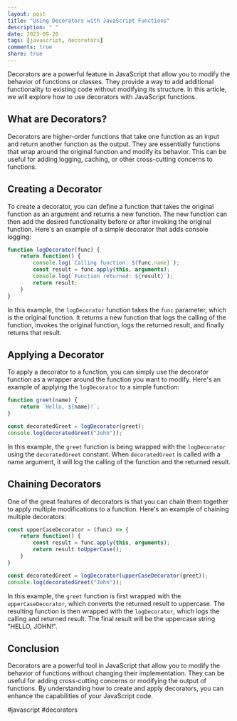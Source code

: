 ```yaml
---
layout: post
title: "Using Decorators with JavaScript Functions"
description: " "
date: 2023-09-20
tags: [javascript, decorators]
comments: true
share: true
---
```


Decorators are a powerful feature in JavaScript that allow you to modify the behavior of functions or classes. They provide a way to add additional functionality to existing code without modifying its structure. In this article, we will explore how to use decorators with JavaScript functions.

## What are Decorators?

Decorators are higher-order functions that take one function as an input and return another function as the output. They are essentially functions that wrap around the original function and modify its behavior. This can be useful for adding logging, caching, or other cross-cutting concerns to functions.

## Creating a Decorator

To create a decorator, you can define a function that takes the original function as an argument and returns a new function. The new function can then add the desired functionality before or after invoking the original function. Here's an example of a simple decorator that adds console logging:

```javascript
function logDecorator(func) {
    return function() {
        console.log(`Calling function: ${func.name}`);
        const result = func.apply(this, arguments);
        console.log(`Function returned: ${result}`);
        return result;
    }
}
```

In this example, the `logDecorator` function takes the `func` parameter, which is the original function. It returns a new function that logs the calling of the function, invokes the original function, logs the returned result, and finally returns that result.

## Applying a Decorator

To apply a decorator to a function, you can simply use the decorator function as a wrapper around the function you want to modify. Here's an example of applying the `logDecorator` to a simple function:

```javascript
function greet(name) {
    return `Hello, ${name}!`;
}

const decoratedGreet = logDecorator(greet);
console.log(decoratedGreet("John"));
```

In this example, the `greet` function is being wrapped with the `logDecorator` using the `decoratedGreet` constant. When `decoratedGreet` is called with a name argument, it will log the calling of the function and the returned result.

## Chaining Decorators

One of the great features of decorators is that you can chain them together to apply multiple modifications to a function. Here's an example of chaining multiple decorators:

```javascript
const upperCaseDecorator = (func) => {
    return function() {
        const result = func.apply(this, arguments);
        return result.toUpperCase();
    }
}

const decoratedGreet = logDecorator(upperCaseDecorator(greet));
console.log(decoratedGreet("John"));
```

In this example, the `greet` function is first wrapped with the `upperCaseDecorator`, which converts the returned result to uppercase. The resulting function is then wrapped with the `logDecorator`, which logs the calling and returned result. The final result will be the uppercase string "HELLO, JOHN!".

## Conclusion

Decorators are a powerful tool in JavaScript that allow you to modify the behavior of functions without changing their implementation. They can be useful for adding cross-cutting concerns or modifying the output of functions. By understanding how to create and apply decorators, you can enhance the capabilities of your JavaScript code. 

#javascript #decorators